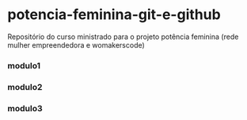 # potencia-feminina-git-e-github

Repositório do curso ministrado para o projeto potência feminina (rede mulher empreendedora e womakerscode)

### modulo1
### modulo2
### modulo3